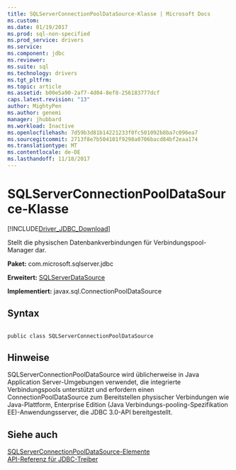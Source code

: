 ```yaml
---
title: SQLServerConnectionPoolDataSource-Klasse | Microsoft Docs
ms.custom: 
ms.date: 01/19/2017
ms.prod: sql-non-specified
ms.prod_service: drivers
ms.service: 
ms.component: jdbc
ms.reviewer: 
ms.suite: sql
ms.technology: drivers
ms.tgt_pltfrm: 
ms.topic: article
ms.assetid: b00e5a90-2af7-4d04-8ef8-256183777dcf
caps.latest.revision: "13"
author: MightyPen
ms.author: genemi
manager: jhubbard
ms.workload: Inactive
ms.openlocfilehash: 7d59b3d81b14221233f0fc501092b8ba7c096ea7
ms.sourcegitcommit: 2713f8e7b504101f9298a0706bacd84bf2eaa174
ms.translationtype: MT
ms.contentlocale: de-DE
ms.lasthandoff: 11/18/2017
---
```

# <a name="sqlserverconnectionpooldatasource-class"></a>SQLServerConnectionPoolDataSource-Klasse
[!INCLUDE[Driver_JDBC_Download](../../../includes/driver_jdbc_download.md)]

  Stellt die physischen Datenbankverbindungen für Verbindungspool-Manager dar.  
  
 **Paket:** com.microsoft.sqlserver.jdbc  
  
 **Erweitert:** [SQLServerDataSource](../../../connect/jdbc/reference/sqlserverdatasource-class.md)  
  
 **Implementiert:** javax.sql.ConnectionPoolDataSource  
  
## <a name="syntax"></a>Syntax  
  
```  
  
public class SQLServerConnectionPoolDataSource  
```  
  
## <a name="remarks"></a>Hinweise  
 SQLServerConnectionPoolDataSource wird üblicherweise in Java Application Server-Umgebungen verwendet, die integrierte Verbindungspools unterstützt und erfordern einen ConnectionPoolDataSource zum Bereitstellen physischer Verbindungen wie Java-Plattform, Enterprise Edition (Java Verbindungs-pooling-Spezifikation EE)-Anwendungsserver, die JDBC 3.0-API bereitgestellt.  
  
## <a name="see-also"></a>Siehe auch  
 [SQLServerConnectionPoolDataSource-Elemente](../../../connect/jdbc/reference/sqlserverconnectionpooldatasource-members.md)   
 [API-Referenz für JDBC-Treiber](../../../connect/jdbc/reference/jdbc-driver-api-reference.md)  
  
  
